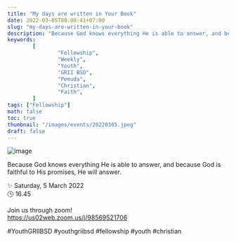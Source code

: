 ```yaml
---
title: "My days are written in Your Book"
date: 2022-03-05T00:00:41+07:00
slug: "my-days-are-written-in-your-book"
description: "Because God knows everything He is able to answer, and because God is faithful to His promises, He will answer."
keywords:
        [
                "Fellowship",
                "Weekly",
                "Youth",
                "GRII BSD",
                "Pemuda",
                "Christian",
                "Faith",
        ]
tags: ["Fellowship"]
math: false
toc: true
thumbnail: "/images/events/20220305.jpeg"
draft: false
---
```


![image](/images/events/20220305.jpeg)

Because God knows everything He is able to answer, and because God is faithful to His promises, He will answer.

✨ Saturday, 5 March 2022\
🕓 16.45

Join us through zoom!\
https://us02web.zoom.us/j/98569521706

#YouthGRIIBSD #youthgriibsd #fellowship #youth #christian
